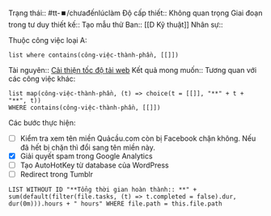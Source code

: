 
Trạng thái:: #tt-⏹️/chưađếnlúclàm
Độ cấp thiết:: Không quan trọng
Giai đoạn trong tư duy thiết kế:: Tạo mẫu thử
Ban:: [[D Kỹ thuật]]
Nhân sự::

Thuộc công việc loại A:
```dataview
list where contains(công-việc-thành-phần, [[]])
```

Tài nguyên:: [Cải thiện tốc độ tải web](https://blog.codinghorror.com/performance-is-a-feature/)
Kết quả mong muốn::
Tương quan với các công việc khác:
```dataview 
list map(công-việc-thành-phần, (t) => choice(t = [[]], "**" + t + "**", t))
WHERE contains(công-việc-thành-phần, [[]])
```

Các bước thực hiện:
- [ ] Kiểm tra xem tên miền Quảcầu.com còn bị Facebook chặn không. Nếu đã hết bị chặn thì đổi sang tên miền này.
- [x] Giải quyết spam trong Google Analytics
- [ ] Tạo AutoHotKey từ database của WordPress 
- [ ] Redirect trong Tumblr 

```dataview
LIST WITHOUT ID "**Tổng thời gian hoàn thành:: **" + sum(default(filter(file.tasks, (t) => t.completed = false).dur, dur(0m))).hours + " hours" WHERE file.path = this.file.path
```

